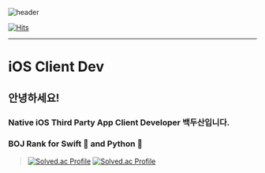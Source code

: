 ![header](https://capsule-render.vercel.app/api?type=rounded&color=auto&height=300&section=header&text=Hi!%20I'm%20Dusan%20Baek%20&fontSize=90)

[![Hits](https://hits.seeyoufarm.com/api/count/incr/badge.svg?url=https%3A%2F%2Fgithub.com%2Fbaekdusan&count_bg=%2379C83D&title_bg=%23555555&icon=&icon_color=%23E7E7E7&title=hits&edge_flat=false)](https://hits.seeyoufarm.com)

*****
# iOS Client Dev
## 안녕하세요!
### Native iOS Third Party App Client Developer 백두산입니다.

### BOJ Rank for Swift 🍏 and Python 🍪
> [![Solved.ac Profile](http://mazassumnida.wtf/api/generate_badge?boj=santoo)](https://solved.ac/santoo)
> [![Solved.ac Profile](http://mazassumnida.wtf/api/generate_badge?boj=dusanbaek)](https://solved.ac/dusanbaek)
